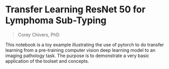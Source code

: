 # Transfer Learning ResNet 50 for Lymphoma Sub-Typing
> Corey Chivers, PhD

This notebook is a toy example illustrating the use of pytorch to do transfer learning from a pre-training computer vision deep learning model to an imaging pathology task. The purpose is to demonstrate a very basic application of the toolset and concepts.
